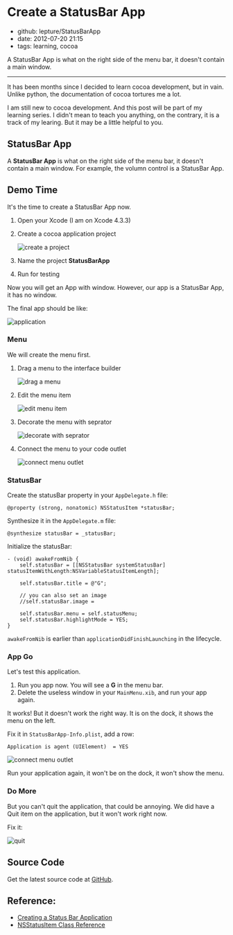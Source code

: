 # Create a StatusBar App

- github: lepture/StatusBarApp
- date: 2012-07-20 21:15
- tags: learning, cocoa

A StatusBar App is what on the right side of the menu bar, it doesn't contain a main window.

--------------------------

It has been months since I decided to learn cocoa development, but in vain.
Unlike python, the documentation of cocoa tortures me a lot.

I am still new to cocoa development. And this post will be part of my learning series.
I didn't mean to teach you anything, on the contrary, it is a track of my learing.
But it may be a little helpful to you.


## StatusBar App

A **StatusBar App** is what on the right side of the menu bar, it doesn't contain a main window.
For example, the volumn control is a StatusBar App.


## Demo Time

It's the time to create a StatusBar App now.

1. Open your Xcode (I am on Xcode 4.3.3)

2. Create a cocoa application project

    ![create a project](https://github.com/lepture/StatusBarApp/raw/master/assets/Step1.jpg)

3. Name the project **StatusBarApp**

4. Run for testing

Now you will get an App with window. However, our app is a StatusBar App, it has no window.

The final app should be like:

![application](https://github.com/lepture/StatusBarApp/raw/master/assets/application.jpg)

### Menu

We will create the menu first.

1. Drag a menu to the interface builder

    ![drag a menu](https://github.com/lepture/StatusBarApp/raw/master/assets/Step2.jpg)

2. Edit the menu item

    ![edit menu item](https://github.com/lepture/StatusBarApp/raw/master/assets/Step3.jpg)

3. Decorate the menu with seprator

    ![decorate with seprator](https://github.com/lepture/StatusBarApp/raw/master/assets/Step4.jpg)

4. Connect the menu to your code outlet

    ![connect menu outlet](https://github.com/lepture/StatusBarApp/raw/master/assets/Step5.jpg)


### StatusBar

Create the statusBar property in your ``AppDelegate.h`` file:

```objc
@property (strong, nonatomic) NSStatusItem *statusBar;
```

Synthesize it in the ``AppDelegate.m`` file:

```objc
@synthesize statusBar = _statusBar;
```

Initialize the statusBar:

```objc
- (void) awakeFromNib {
    self.statusBar = [[NSStatusBar systemStatusBar] statusItemWithLength:NSVariableStatusItemLength];

    self.statusBar.title = @"G";

    // you can also set an image
    //self.statusBar.image =

    self.statusBar.menu = self.statusMenu;
    self.statusBar.highlightMode = YES;
}
```

``awakeFromNib`` is earlier than ``applicationDidFinishLaunching`` in the lifecycle.


### App Go

Let's test this application.

1. Run you app now. You will see a **G** in the menu bar.
2. Delete the useless window in your ``MainMenu.xib``, and run your app again.

It works! But it doesn't work the right way. It is on the dock, it shows the menu on the left.

Fix it in ``StatusBarApp-Info.plist``, add a row:

```
Application is agent (UIElement)  = YES
```

![connect menu outlet](https://github.com/lepture/StatusBarApp/raw/master/assets/Step6.jpg)

Run your application again, it won't be on the dock, it won't show the menu.

### Do More

But you can't quit the application, that could be annoying. We did have a Quit item on the application, but it won't work right now.

Fix it:

![quit](https://github.com/lepture/StatusBarApp/raw/master/assets/Step7.jpg)

## Source Code

Get the latest source code at [GitHub](https://github.com/lepture/StatusBarApp).

<div class="github-card" data-github="lepture/StatusBarApp"></div>

## Reference:

- [Creating a Status Bar Application](http://cocoatutorial.grapewave.com/2010/01/creating-a-status-bar-application/)
- [NSStatusItem Class Reference](https://developer.apple.com/library/mac/#documentation/Cocoa/Reference/ApplicationKit/Classes/NSStatusItem_Class/Reference/Reference.html)
